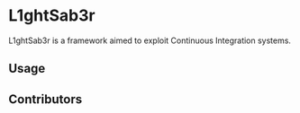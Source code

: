 # L1ghtSab3r

L1ghtSab3r is a framework aimed to exploit Continuous Integration systems.

## Usage

## Contributors